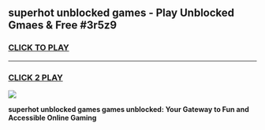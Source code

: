 
## superhot unblocked games - Play Unblocked Gmaes & Free #3r5z9
<h3>
<a href="https://news.freeplayer.one?title=superhot_unblocked_games&ref=03M">CLICK TO PLAY</a></h3>
<hr>

<h3>
<a href="https://news.freeplayer.one?title=superhot_unblocked_games&ref=03M">CLICK 2 PLAY</a>
  
</h3>

<a href="https://news.freeplayer.one?title=superhot_unblocked_games&ref=03M"><img src="https://clearcache.store/games.png"></a>


**superhot unblocked games games unblocked: Your Gateway to Fun and Accessible Online Gaming**
